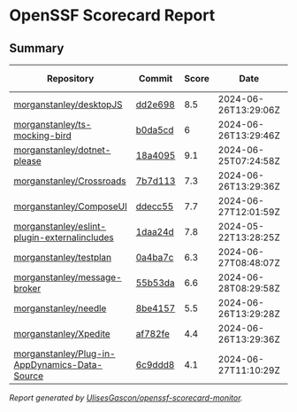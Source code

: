 # OpenSSF Scorecard Report

## Summary

| Repository | Commit | Score | Date | Score Delta | Report | StepSecurity |
| -- | -- | -- | -- | -- | -- | -- |
| [morganstanley/desktopJS](https://github.com/morganstanley/desktopJS) | [dd2e698](https://github.com/morganstanley/desktopJS/commit/dd2e6987cf874b002396a7dabe95028c5c503dd4) | 8.5 | 2024-06-26T13:29:06Z | 0 / [Details](https://kooltheba.github.io/openssf-scorecard-api-visualizer/#/projects/github.com/morganstanley/desktopJS/compare/dd2e6987cf874b002396a7dabe95028c5c503dd4/dd2e6987cf874b002396a7dabe95028c5c503dd4) | [View](https://kooltheba.github.io/openssf-scorecard-api-visualizer/#/projects/github.com/morganstanley/desktopJS/commit/dd2e6987cf874b002396a7dabe95028c5c503dd4) | [Fix it](https://app.stepsecurity.io/securerepo?repo=morganstanley/desktopJS) |
| [morganstanley/ts-mocking-bird](https://github.com/morganstanley/ts-mocking-bird) | [b0da5cd](https://github.com/morganstanley/ts-mocking-bird/commit/b0da5cdb8e2a473d2d910f103440a43430e465ca) | 6 | 2024-06-26T13:29:46Z | 0 / [Details](https://kooltheba.github.io/openssf-scorecard-api-visualizer/#/projects/github.com/morganstanley/ts-mocking-bird/compare/b0da5cdb8e2a473d2d910f103440a43430e465ca/b0da5cdb8e2a473d2d910f103440a43430e465ca) | [View](https://kooltheba.github.io/openssf-scorecard-api-visualizer/#/projects/github.com/morganstanley/ts-mocking-bird/commit/b0da5cdb8e2a473d2d910f103440a43430e465ca) | [Fix it](https://app.stepsecurity.io/securerepo?repo=morganstanley/ts-mocking-bird) |
| [morganstanley/dotnet-please](https://github.com/morganstanley/dotnet-please) | [18a4095](https://github.com/morganstanley/dotnet-please/commit/18a4095e8a6ff67458c29c80f755d5e6c51d7055) | 9.1 | 2024-06-25T07:24:58Z | 0 / [Details](https://kooltheba.github.io/openssf-scorecard-api-visualizer/#/projects/github.com/morganstanley/dotnet-please/compare/9071ab5e05b448edb486944e4e00a58531e3ae4d/18a4095e8a6ff67458c29c80f755d5e6c51d7055) | [View](https://kooltheba.github.io/openssf-scorecard-api-visualizer/#/projects/github.com/morganstanley/dotnet-please/commit/18a4095e8a6ff67458c29c80f755d5e6c51d7055) | [Fix it](https://app.stepsecurity.io/securerepo?repo=morganstanley/dotnet-please) |
| [morganstanley/Crossroads](https://github.com/morganstanley/Crossroads) | [7b7d113](https://github.com/morganstanley/Crossroads/commit/7b7d11397db23e67b55782cf60812e0f4c7507c8) | 7.3 | 2024-06-26T13:29:36Z | 0 / [Details](https://kooltheba.github.io/openssf-scorecard-api-visualizer/#/projects/github.com/morganstanley/Crossroads/compare/7b7d11397db23e67b55782cf60812e0f4c7507c8/7b7d11397db23e67b55782cf60812e0f4c7507c8) | [View](https://kooltheba.github.io/openssf-scorecard-api-visualizer/#/projects/github.com/morganstanley/Crossroads/commit/7b7d11397db23e67b55782cf60812e0f4c7507c8) | [Fix it](https://app.stepsecurity.io/securerepo?repo=morganstanley/Crossroads) |
| [morganstanley/ComposeUI](https://github.com/morganstanley/ComposeUI) | [ddecc55](https://github.com/morganstanley/ComposeUI/commit/ddecc55ae9af2dcf273ab01da201e16a20fd6d1e) | 7.7 | 2024-06-27T12:01:59Z | -0.1 / [Details](https://kooltheba.github.io/openssf-scorecard-api-visualizer/#/projects/github.com/morganstanley/ComposeUI/compare/aab57714ff749fe9394bfc0c53844b8025a058c8/ddecc55ae9af2dcf273ab01da201e16a20fd6d1e) | [View](https://kooltheba.github.io/openssf-scorecard-api-visualizer/#/projects/github.com/morganstanley/ComposeUI/commit/ddecc55ae9af2dcf273ab01da201e16a20fd6d1e) | [Fix it](https://app.stepsecurity.io/securerepo?repo=morganstanley/ComposeUI) |
| [morganstanley/eslint-plugin-externalincludes](https://github.com/morganstanley/eslint-plugin-externalincludes) | [1daa24d](https://github.com/morganstanley/eslint-plugin-externalincludes/commit/1daa24d376075c08ff6c76142724cfc523026dfc) | 7.8 | 2024-05-22T13:28:25Z | 0 / [Details](https://kooltheba.github.io/openssf-scorecard-api-visualizer/#/projects/github.com/morganstanley/eslint-plugin-externalincludes/compare/1daa24d376075c08ff6c76142724cfc523026dfc/1daa24d376075c08ff6c76142724cfc523026dfc) | [View](https://kooltheba.github.io/openssf-scorecard-api-visualizer/#/projects/github.com/morganstanley/eslint-plugin-externalincludes/commit/1daa24d376075c08ff6c76142724cfc523026dfc) | [Fix it](https://app.stepsecurity.io/securerepo?repo=morganstanley/eslint-plugin-externalincludes) |
| [morganstanley/testplan](https://github.com/morganstanley/testplan) | [0a4ba7c](https://github.com/morganstanley/testplan/commit/0a4ba7c91dbf3517fdd3ef78d8157e5c7eb7869f) | 6.3 | 2024-06-27T08:48:07Z | 0 / [Details](https://kooltheba.github.io/openssf-scorecard-api-visualizer/#/projects/github.com/morganstanley/testplan/compare/5a1e45e1b16810feab863b3918d6c12be508da96/0a4ba7c91dbf3517fdd3ef78d8157e5c7eb7869f) | [View](https://kooltheba.github.io/openssf-scorecard-api-visualizer/#/projects/github.com/morganstanley/testplan/commit/0a4ba7c91dbf3517fdd3ef78d8157e5c7eb7869f) | [Fix it](https://app.stepsecurity.io/securerepo?repo=morganstanley/testplan) |
| [morganstanley/message-broker](https://github.com/morganstanley/message-broker) | [55b53da](https://github.com/morganstanley/message-broker/commit/55b53da64894d2681acf85403929d70cea1204b6) | 6.6 | 2024-06-28T08:29:58Z | 0 / [Details](https://kooltheba.github.io/openssf-scorecard-api-visualizer/#/projects/github.com/morganstanley/message-broker/compare/f57e10a2f38ec70f1c5b54791c97e472b38f79a3/55b53da64894d2681acf85403929d70cea1204b6) | [View](https://kooltheba.github.io/openssf-scorecard-api-visualizer/#/projects/github.com/morganstanley/message-broker/commit/55b53da64894d2681acf85403929d70cea1204b6) | [Fix it](https://app.stepsecurity.io/securerepo?repo=morganstanley/message-broker) |
| [morganstanley/needle](https://github.com/morganstanley/needle) | [8be4157](https://github.com/morganstanley/needle/commit/8be415743c390ade27ad92cde18f17cbc486701d) | 5.5 | 2024-06-26T13:29:28Z | 0 / [Details](https://kooltheba.github.io/openssf-scorecard-api-visualizer/#/projects/github.com/morganstanley/needle/compare/8be415743c390ade27ad92cde18f17cbc486701d/8be415743c390ade27ad92cde18f17cbc486701d) | [View](https://kooltheba.github.io/openssf-scorecard-api-visualizer/#/projects/github.com/morganstanley/needle/commit/8be415743c390ade27ad92cde18f17cbc486701d) | [Fix it](https://app.stepsecurity.io/securerepo?repo=morganstanley/needle) |
| [morganstanley/Xpedite](https://github.com/morganstanley/Xpedite) | [af782fe](https://github.com/morganstanley/Xpedite/commit/af782fe018690f0a8e9727293b8f68bd7b283952) | 4.4 | 2024-06-26T13:29:36Z | 0 / [Details](https://kooltheba.github.io/openssf-scorecard-api-visualizer/#/projects/github.com/morganstanley/Xpedite/compare/af782fe018690f0a8e9727293b8f68bd7b283952/af782fe018690f0a8e9727293b8f68bd7b283952) | [View](https://kooltheba.github.io/openssf-scorecard-api-visualizer/#/projects/github.com/morganstanley/Xpedite/commit/af782fe018690f0a8e9727293b8f68bd7b283952) | [Fix it](https://app.stepsecurity.io/securerepo?repo=morganstanley/Xpedite) |
| [morganstanley/Plug-in-AppDynamics-Data-Source](https://github.com/morganstanley/Plug-in-AppDynamics-Data-Source) | [6c9ddd8](https://github.com/morganstanley/Plug-in-AppDynamics-Data-Source/commit/6c9ddd879187f222114050a4837c0e74d1cbaef9) | 4.1 | 2024-06-27T11:10:29Z | 0 | [View](https://kooltheba.github.io/openssf-scorecard-api-visualizer/#/projects/github.com/morganstanley/Plug-in-AppDynamics-Data-Source/commit/6c9ddd879187f222114050a4837c0e74d1cbaef9) | [Fix it](https://app.stepsecurity.io/securerepo?repo=morganstanley/Plug-in-AppDynamics-Data-Source) |

_Report generated by [UlisesGascon/openssf-scorecard-monitor](https://github.com/UlisesGascon/openssf-scorecard-monitor)._